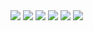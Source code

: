 <img src="http://i.imgur.com/yh7KDBn.jpg">

<img src="http://i.imgur.com/EUz5IbB.jpg">

<img src="http://i.imgur.com/SwVfAw7.jpg">

<img src="http://i.imgur.com/s4HtgK1.jpg">

<img src="http://i.imgur.com/9GT5Bxj.jpg">

<img src="http://i.imgur.com/Vkmqwsd.jpg">


